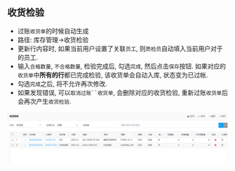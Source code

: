 ﻿## 收货检验

- 过账`收货单`的时候自动生成
- 路径: 库存管理->收货检验
- 更新行内容时, 如果当前用户设置了关联`员工`, 则`质检员`自动填入当前用户对于的员工.
- 输入`合格数量`, `不合格数量`, 检验完成后, 勾选`完成`, 然后点击`保存`按钮. 如果对应的`收货单`中**所有的行**都已完成检验, 该收货单会自动入库, 状态变为已过帐.
- 勾选`完成`之后, 将不允许再次修改.
- 如果发现错误, 可以`取消过账``收货单`, 会删除对应的收货检验, 重新过账`收货单`后会再次产生`收货检验`.


![Qc](../images/Onhands/qc.png)